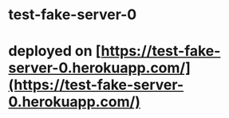 # test-fake-server-0
# deployed on [https://test-fake-server-0.herokuapp.com/](https://test-fake-server-0.herokuapp.com/)
